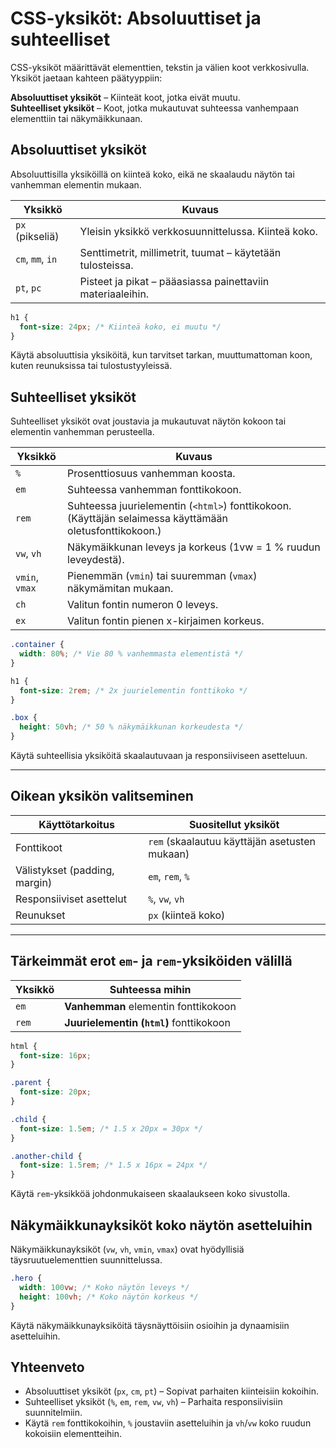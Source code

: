 # CSS-yksiköt: Absoluuttiset ja suhteelliset

CSS-yksiköt määrittävät elementtien, tekstin ja välien koot verkkosivulla. Yksiköt jaetaan kahteen päätyyppiin:

**Absoluuttiset yksiköt** – Kiinteät koot, jotka eivät muutu.  
**Suhteelliset yksiköt** – Koot, jotka mukautuvat suhteessa vanhempaan elementtiin tai näkymäikkunaan.

## Absoluuttiset yksiköt

Absoluuttisilla yksiköillä on kiinteä koko, eikä ne skaalaudu näytön tai vanhemman elementin mukaan.

| Yksikkö          | Kuvaus                                                     |
| ---------------- | ---------------------------------------------------------- |
| `px` (pikseliä)  | Yleisin yksikkö verkkosuunnittelussa. Kiinteä koko.        |
| `cm`, `mm`, `in` | Senttimetrit, millimetrit, tuumat – käytetään tulosteissa. |
| `pt`, `pc`       | Pisteet ja pikat – pääasiassa painettaviin materiaaleihin. |

```css
h1 {
  font-size: 24px; /* Kiinteä koko, ei muutu */
}
```

Käytä absoluuttisia yksiköitä, kun tarvitset tarkan, muuttumattoman koon, kuten reunuksissa tai tulostustyyleissä.

## Suhteelliset yksiköt

Suhteelliset yksiköt ovat joustavia ja mukautuvat näytön kokoon tai elementin vanhemman perusteella.

| Yksikkö        | Kuvaus                                                                                                  |
| -------------- | ------------------------------------------------------------------------------------------------------- |
| `%`            | Prosenttiosuus vanhemman koosta.                                                                        |
| `em`           | Suhteessa vanhemman fonttikokoon.                                                                       |
| `rem`          | Suhteessa juurielementin (`<html>`) fonttikokoon. (Käyttäjän selaimessa käyttämään oletusfonttikokoon.) |
| `vw`, `vh`     | Näkymäikkunan leveys ja korkeus (1vw = 1 % ruudun leveydestä).                                          |
| `vmin`, `vmax` | Pienemmän (`vmin`) tai suuremman (`vmax`) näkymämitan mukaan.                                           |
| `ch`           | Valitun fontin numeron 0 leveys.                                                                        |
| `ex`           | Valitun fontin pienen x-kirjaimen korkeus.                                                              |

```css
.container {
  width: 80%; /* Vie 80 % vanhemmasta elementistä */
}

h1 {
  font-size: 2rem; /* 2x juurielementin fonttikoko */
}

.box {
  height: 50vh; /* 50 % näkymäikkunan korkeudesta */
}
```

Käytä suhteellisia yksiköitä skaalautuvaan ja responsiiviseen asetteluun.

---

## Oikean yksikön valitseminen

| Käyttötarkoitus               | Suositellut yksiköt                           |
| ----------------------------- | --------------------------------------------- |
| Fonttikoot                    | `rem` (skaalautuu käyttäjän asetusten mukaan) |
| Välistykset (padding, margin) | `em`, `rem`, `%`                              |
| Responsiiviset asettelut      | `%`, `vw`, `vh`                               |
| Reunukset                     | `px` (kiinteä koko)                           |

---

## Tärkeimmät erot `em`- ja `rem`-yksiköiden välillä

| Yksikkö | Suhteessa mihin                          |
| ------- | ---------------------------------------- |
| `em`    | **Vanhemman** elementin fonttikokoon     |
| `rem`   | **Juurielementin (`html`)** fonttikokoon |

```css
html {
  font-size: 16px;
}

.parent {
  font-size: 20px;
}

.child {
  font-size: 1.5em; /* 1.5 x 20px = 30px */
}

.another-child {
  font-size: 1.5rem; /* 1.5 x 16px = 24px */
}
```

Käytä `rem`-yksikköä johdonmukaiseen skaalaukseen koko sivustolla.

## Näkymäikkunayksiköt koko näytön asetteluihin

Näkymäikkunayksiköt (`vw`, `vh`, `vmin`, `vmax`) ovat hyödyllisiä täysruutuelementtien suunnittelussa.

```css
.hero {
  width: 100vw; /* Koko näytön leveys */
  height: 100vh; /* Koko näytön korkeus */
}
```

Käytä näkymäikkunayksiköitä täysnäyttöisiin osioihin ja dynaamisiin asetteluihin.

## Yhteenveto

- Absoluuttiset yksiköt (`px`, `cm`, `pt`) – Sopivat parhaiten kiinteisiin kokoihin.
- Suhteelliset yksiköt (`%`, `em`, `rem`, `vw`, `vh`) – Parhaita responsiivisiin suunnitelmiin.
- Käytä `rem` fonttikokoihin, `%` joustaviin asetteluihin ja `vh`/`vw` koko ruudun kokoisiin elementteihin.
